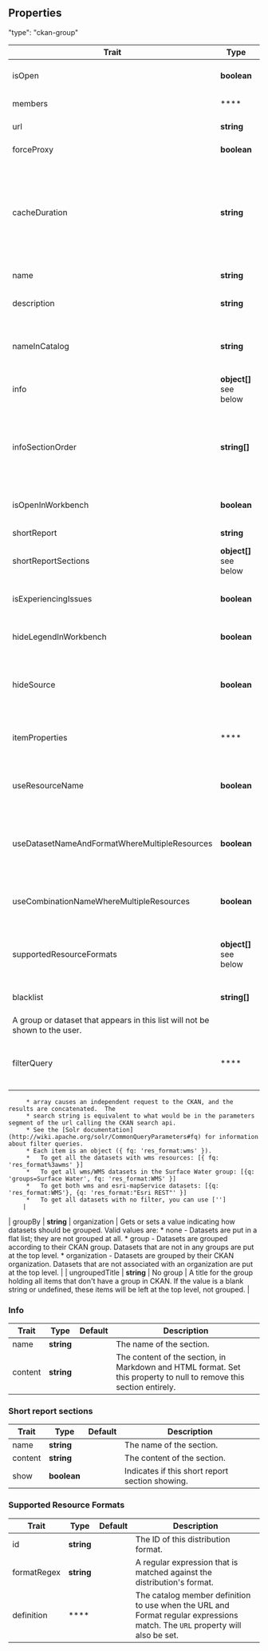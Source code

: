 


## Properties

"type": "ckan-group"

| Trait | Type | Default | Description |
| ------ | ------ | ------ | ------ |
| isOpen | **boolean** | false | True if this group is open and its contents are visible; otherwise, false. |
| members | **** |  | The members of this group. |
| url | **string** |  | The base URL of the file or service. |
| forceProxy | **boolean** | false | Force the proxy to be used for all network requests. |
| cacheDuration | **string** | 1d | The cache duration to use for proxied URLs for this catalog member. If undefined, proxied URLs are effectively cachable forever. The duration is expressed as a Varnish-like duration string, such as '1d' (one day) or '10000s' (ten thousand seconds). |
| name | **string** |  | The name of the catalog item. |
| description | **string** |  | The description of the catalog item. Markdown and HTML may be used. |
| nameInCatalog | **string** |  | The name of the item to be displayed in the catalog, if it is different from the one to display in the workbench. |
| info | **object[]** <br> see below | | Human-readable information about this dataset. |
| infoSectionOrder | **string[]** | ,,,,,,,,,,,, | An array of section titles definining the display order of info sections. If this property is not defined, {@link DataPreviewSections}'s DEFAULT_SECTION_ORDER is used |
| isOpenInWorkbench | **boolean** | true | Whether the item in the workbench open or collapsed. |
| shortReport | **string** |  | A short report to show on the now viewing tab. |
| shortReportSections | **object[]** <br> see below | | A list of collapsible sections of the short report |
| isExperiencingIssues | **boolean** | false | Whether the catalog item is experiencing issues which may cause its data to be unavailable |
| hideLegendInWorkbench | **boolean** | false | Whether the legend is hidden in the workbench for this catalog member. |
| hideSource | **boolean** | false | Indicates that the source of this data should be hidden from the UI (obviously this isn't super-secure as you can just look at the network requests). |
| itemProperties | **** |  | An object of properties that will be set on the item created from the CKAN resource. |
| useResourceName | **boolean** | false | True to use the name of the resource for the name of the catalog item; false to use the name of the dataset. |
| useDatasetNameAndFormatWhereMultipleResources | **boolean** | true | Use a combination of the name and the resource format and dataset where there are multiple resources for a single dataset. |
| useCombinationNameWhereMultipleResources | **boolean** | false | Use a combination of the name and the resource and dataset name where there are multiple resources for a single dataset. |
| supportedResourceFormats | **object[]** <br> see below | | The supported distribution formats and their mapping to Terria types. These are listed in order of preference. |
| blacklist | **string[]** |  | An array of strings of blacklisted group names and dataset titles.
      A group or dataset that appears in this list will not be shown to the user. |
| filterQuery | **** | [object Object] | Gets or sets the filter query to pass to CKAN when querying the available data sources and their groups. Each item in the
         * array causes an independent request to the CKAN, and the results are concatenated.  The
         * search string is equivalent to what would be in the parameters segment of the url calling the CKAN search api.
         * See the [Solr documentation](http://wiki.apache.org/solr/CommonQueryParameters#fq) for information about filter queries.
         * Each item is an object ({ fq: 'res_format:wms' }).
         *   To get all the datasets with wms resources: [{ fq: 'res_format%3awms' }]
         *   To get all wms/WMS datasets in the Surface Water group: [{q: 'groups=Surface Water', fq: 'res_format:WMS' }]
         *   To get both wms and esri-mapService datasets: [{q: 'res_format:WMS'}, {q: 'res_format:"Esri REST"' }]
         *   To get all datasets with no filter, you can use ['']
        |
| groupBy | **string** | organization | Gets or sets a value indicating how datasets should be grouped.  Valid values are:
     * none - Datasets are put in a flat list; they are not grouped at all.
     * group - Datasets are grouped according to their CKAN group.  Datasets that are not in any groups are put at the top level.
     * organization - Datasets are grouped by their CKAN organization.  Datasets that are not associated with an organization are put at the top level.
      |
| ungroupedTitle | **string** | No group | A title for the group holding all items that don't have a group in CKAN.
      If the value is a blank string or undefined, these items will be left at the top level, not grouped. |
 

### Info
| Trait | Type | Default | Description |
| ------ | ------ | ------ | ------ |
| name | **string** |  | The name of the section. |
| content | **string** |  | The content of the section, in Markdown and HTML format. Set this property to null to remove this section entirely. |

### Short report sections
| Trait | Type | Default | Description |
| ------ | ------ | ------ | ------ |
| name | **string** |  | The name of the section. |
| content | **string** |  | The content of the section. |
| show | **boolean** |  | Indicates if this short report section showing. |

### Supported Resource Formats
| Trait | Type | Default | Description |
| ------ | ------ | ------ | ------ |
| id | **string** |  | The ID of this distribution format. |
| formatRegex | **string** |  | A regular expression that is matched against the distribution's format. |
| definition | **** |  | The catalog member definition to use when the URL and Format regular expressions match. The `URL` property will also be set. |
